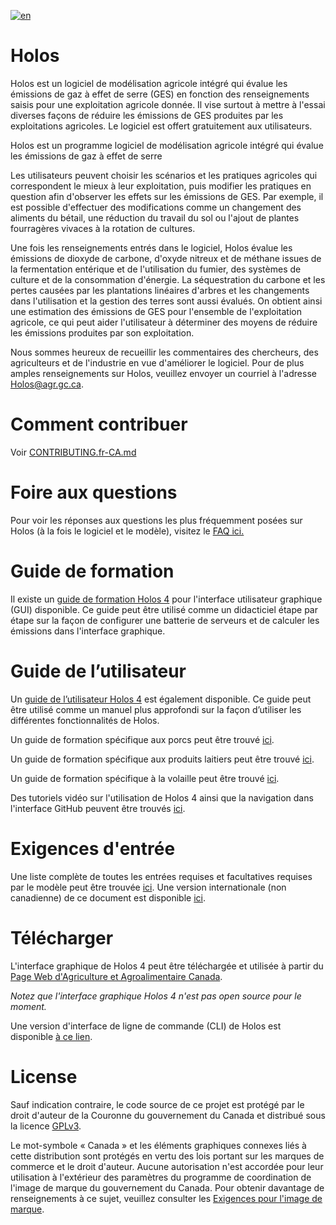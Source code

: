 
[![en](https://img.shields.io/badge/lang-en-green.svg)](https://github.com/holos-aafc/Holos/blob/main/README.md)

# Holos

Holos est un logiciel de modélisation agricole intégré qui évalue les émissions de gaz à effet de serre (GES) en fonction des renseignements saisis pour une exploitation agricole donnée. Il vise surtout à mettre à l'essai diverses façons de réduire les émissions de GES produites par les exploitations agricoles. Le logiciel est offert gratuitement aux utilisateurs.

Holos est un programme logiciel de modélisation agricole intégré qui évalue les émissions de gaz à effet de serre

Les utilisateurs peuvent choisir les scénarios et les pratiques agricoles qui correspondent le mieux à leur exploitation, puis modifier les pratiques en question afin d'observer les effets sur les émissions de GES. Par exemple, il est possible d'effectuer des modifications comme un changement des aliments du bétail, une réduction du travail du sol ou l'ajout de plantes fourragères vivaces à la rotation de cultures.

Une fois les renseignements entrés dans le logiciel, Holos évalue les émissions de dioxyde de carbone, d'oxyde nitreux et de méthane issues de la fermentation entérique et de l'utilisation du fumier, des systèmes de culture et de la consommation d'énergie. La séquestration du carbone et les pertes causées par les plantations linéaires d'arbres et les changements dans l'utilisation et la gestion des terres sont aussi évalués. On obtient ainsi une estimation des émissions de GES pour l'ensemble de l'exploitation agricole, ce qui peut aider l'utilisateur à déterminer des moyens de réduire les émissions produites par son exploitation.

Nous sommes heureux de recueillir les commentaires des chercheurs, des agriculteurs et de l'industrie en vue d'améliorer le logiciel. Pour de plus amples renseignements sur Holos, veuillez envoyer un courriel à l'adresse Holos@agr.gc.ca.

# Comment contribuer 

Voir <a href="https://github.com/holos-aafc/Holos/blob/main/CONTRIBUTING.fr-CA.md" target="_blank">CONTRIBUTING.fr-CA.md</a>

# Foire aux questions

Pour voir les réponses aux questions les plus fréquemment posées sur Holos (à la fois le logiciel et le modèle), visitez le <a href="https://github.com/holos-aafc/Holos/blob/main/H.Content/Documentation/FAQ/FAQ_French.md" target="_blank">FAQ ici.</a>

# Guide de formation

Il existe un <a href="https://github.com/holos-aafc/Holos/blob/main/H.Content/Documentation/Training/Holos_4_Training_Guide-fr.md" target="_blank">guide de formation Holos 4</a> pour l'interface utilisateur graphique (GUI) disponible. Ce guide peut être utilisé comme un didacticiel étape par étape sur la façon de configurer une batterie de serveurs et de calculer les émissions dans l'interface graphique.

# Guide de l’utilisateur

Un <a href="https://github.com/holos-aafc/Holos/blob/main/H.Content/Documentation/User%20Guide/UserGuide_French.md" target="_blank">guide de l’utilisateur Holos 4</a> est également disponible. Ce guide peut être utilisé comme un manuel plus approfondi sur la façon d’utiliser les différentes fonctionnalités de Holos.

Un guide de formation spécifique aux porcs peut être trouvé <a href="https://github.com/holos-aafc/Holos/blob/main/H.Content/Documentation/Swine%20Training%20Guide/Holos_4_Swine_Training_Guide.md" target="_blank">ici</a>.

Un guide de formation spécifique aux produits laitiers peut être trouvé <a href="https://github.com/holos-aafc/Holos/blob/main/H.Content/Documentation/Dairy%20Training%20Guide/Holos_4_Dairy_Training_Guide.md" target="_blank">ici</a>.

Un guide de formation spécifique à la volaille peut être trouvé <a href="https://github.com/holos-aafc/Holos/blob/main/H.Content/Documentation/Poultry%20Training%20Guide/Holos_4_Training_Guide_Poultry.md" target="_blank">ici</a>.

Des tutoriels vidéo sur l'utilisation de Holos 4 ainsi que la navigation dans l'interface GitHub peuvent être trouvés [ici](https://www.youtube.com/@holosaafc9123).

# Exigences d'entrée

Une liste complète de toutes les entrées requises et facultatives requises par le modèle peut être trouvée <a href="https://github.com/holos-aafc/Holos/blob/main/H.Content/Documentation/Input%20Requirements/Input_Requirements_v4.md" target="_blank">ici</a>. Une version internationale (non canadienne) de ce document est disponible <a href="https://github.com/holos-aafc/Holos/blob/main/H.Content/Documentation/Input%20Requirements/Input_Requirements_v4_International.md" target="_blank">ici</a>.

# Télécharger

L'interface graphique de Holos 4 peut être téléchargée et utilisée à partir du <a href="https://agriculture.canada.ca/fr/sciences-agricoles-innovation/resultats-recherches-agriculture/holos" > Page Web d'Agriculture et Agroalimentaire Canada</a>.

*Notez que l'interface graphique Holos 4 n'est pas open source pour le moment.*

Une version d'interface de ligne de commande (CLI) de Holos est disponible <a href="https://agriculture.canada.ca/holos/cli/setup.exe">à ce lien</a>.

# License

Sauf indication contraire, le code source de ce projet est protégé par le droit d'auteur de la Couronne du gouvernement du Canada et distribué sous la licence <a href="https://github.com/holos-aafc/Holos/blob/main/LICENSE" target="_blank">GPLv3</a>.

Le mot-symbole « Canada » et les éléments graphiques connexes liés à cette distribution sont protégés en vertu des lois portant sur les marques de commerce et le droit d'auteur. Aucune autorisation n'est accordée pour leur utilisation à l'extérieur des paramètres du programme de coordination de l'image de marque du gouvernement du Canada. Pour obtenir davantage de renseignements à ce sujet, veuillez consulter les <a href="https://www.canada.ca/fr/secretariat-conseil-tresor/sujets/communications-gouvernementales/exigences-image-marque.html" target="_blank">Exigences pour l'image de marque</a>.
